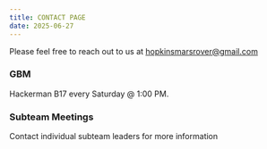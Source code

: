 ```yaml
---
title: CONTACT PAGE
date: 2025-06-27
---
```


Please feel free to reach out to us at [hopkinsmarsrover@gmail.com](mailto:hopkinsmarsrover@gmail.com)

### GBM

Hackerman B17 every Saturday @ 1:00 PM.

### Subteam Meetings

Contact individual subteam leaders for more information